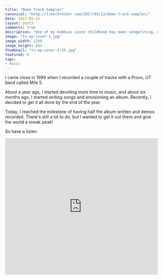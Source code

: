 ```yaml
--- 
title: "Demo Track Sampler"
canonical: "http://timschreiber.com/2017/05/13/demo-track-sampler/"
date: 2017-05-13
layout: post3
comments: true
description: "One of my hobbies since childhood has been songwriting, and one of my earliest bucket list items is to release an album."
image: "ts-ep-cover-1.jpg"
image_width: 1280
image_height: 683
thumbnail: "ts-ep-cover-1-th.jpg"
featured: 0
tags:
- music
---
```


I came close in 1999 when I recorded a couple of tracks with a Provo, UT band called Mile 5.

About a year ago, I started devoting more time to music, and about six months ago, I started writing songs and envisioning an album. Recently, I decided to get it all done by the end of the year.

Today, I reached the milestone of having half the album written and demos recorded. There's still a lot to do, but I wanted to get it out there and give the world a sneak peak!

So have a listen:

<iframe width="100%" height="450" scrolling="no" frameborder="no" src="https://w.soundcloud.com/player/?url=https%3A//api.soundcloud.com/playlists/321516329&amp;auto_play=false&amp;hide_related=false&amp;show_comments=true&amp;show_user=true&amp;show_reposts=false&amp;visual=true"></iframe>
